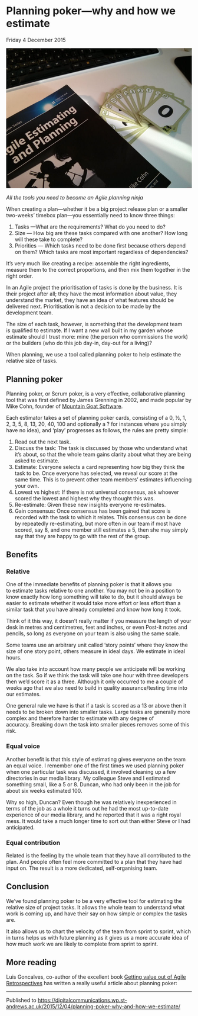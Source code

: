 # Planning poker—why and how we estimate

Friday 4 December 2015


![Planning poker cards](https://github.com/garethjmsaunders/blog-posts/blob/master/dct-blog/img/2015-12-04-planning-poker.jpg)

_All the tools you need to become an Agile planning ninja_

When creating a plan—whether it be a big project release plan or a smaller two-weeks’ timebox plan—you essentially need to know three things:

1. Tasks —What are the requirements? What do you need to do?
2. Size — How big are these tasks compared with one another? How long will these take to complete?
3. Priorities — Which tasks need to be done first because others depend on them? Which tasks are most important regardless of dependencies?

It’s very much like creating a recipe: assemble the right ingredients, measure them to the correct proportions, and then mix them together in the right order.

In an Agile project the prioritisation of tasks is done by the business. It is their project after all; they have the most information about value, they understand the market, they have an idea of what features should be delivered next. Prioritisation is not a decision to be made by the development team.

The size of each task, however, is something that the development team is qualified to estimate. If I want a new wall built in my garden whose estimate should I trust more: mine (the person who commissions the work) or the builders (who do this job day-in, day-out for a living)?

When planning, we use a tool called planning poker to help estimate the relative size of tasks.

## Planning poker

Planning poker, or Scrum poker, is a very effective, collaborative planning tool that was first defined by James Grenning in 2002, and made popular by Mike Cohn, founder of [Mountain Goat Software](http://www.mountaingoatsoftware.com/company/about-mike-cohn).

Each estimator takes a set of planning poker cards, consisting of a 0, ½, 1, 2, 3, 5, 8, 13, 20, 40, 100 and optionally a ? for instances where you simply have no idea), and ‘play’ progresses as follows, the rules are pretty simple:

1. Read out the next task.
2. Discuss the task: The task is discussed by those who understand what it’s about, so that the whole team gains clarity about what they are being asked to estimate.
3. Estimate: Everyone selects a card representing how big they think the task to be. Once everyone has selected, we reveal our score at the same time. This is to prevent other team members’ estimates influencing your own.
4. Lowest vs highest: If there is not universal consensus, ask whoever scored the lowest and highest why they thought this was.
5. Re-estimate: Given these new insights everyone re-estimates.
6. Gain consensus: Once consensus has been gained that score is recorded with the task to which it relates. This consensus can be done by repeatedly re-estimating, but more often in our team if most have scored, say 8, and one member still estimates a 5, then she may simply say that they are happy to go with the rest of the group.

## Benefits

### Relative

One of the immediate benefits of planning poker is that it allows you to estimate tasks relative to one another. You may not be in a position to know exactly how long something will take to do, but it should always be easier to estimate whether it would take more effort or less effort than a similar task that you have already completed and know how long it took.

Think of it this way, it doesn’t really matter if you measure the length of your desk in metres and centimetres, feet and inches, or even Post-it notes and pencils, so long as everyone on your team is also using the same scale.

Some teams use an arbitrary unit called ‘story points’ where they know the size of one story point, others measure in ideal days. We estimate in ideal hours.

We also take into account how many people we anticipate will be working on the task. So if we think the task will take one hour with three developers then we’d score it as a three. Although it only occurred to me a couple of weeks ago that we also need to build in quality assurance/testing time into our estimates.

One general rule we have is that if a task is scored as a 13 or above then it needs to be broken down into smaller tasks. Large tasks are generally more complex and therefore harder to estimate with any degree of accuracy. Breaking down the task into smaller pieces removes some of this risk.

### Equal voice

Another benefit is that this style of estimating gives everyone on the team an equal voice. I remember one of the first times we used planning poker when one particular task was discussed, it involved cleaning up a few directories in our media library. My colleague Steve and I estimated something small, like a 5 or 8. Duncan, who had only been in the job for about six weeks estimated 100.

Why so high, Duncan? Even though he was relatively inexperienced in terms of the job as a whole it turns out he had the most up-to-date experience of our media library, and he reported that it was a right royal mess. It would take a much longer time to sort out than either Steve or I had anticipated.

### Equal contribution

Related is the feeling by the whole team that they have all contributed to the plan. And people often feel more committed to a plan that they have had input on. The result is a more dedicated, self-organising team.

## Conclusion

We’ve found planning poker to be a very effective tool for estimating the relative size of project tasks. It allows the whole team to understand what work is coming up, and have their say on how simple or complex the tasks are.

It also allows us to chart the velocity of the team from sprint to sprint, which in turns helps us with future planning as it gives us a more accurate idea of how much work we are likely to complete from sprint to sprint.

## More reading

Luis Goncalves, co-author of the excellent book [Getting value out of Agile Retrospectives](http://luis-goncalves.com/books/) has written a really useful article about planning poker:

---

Published to https://digitalcommunications.wp.st-andrews.ac.uk/2015/12/04/planning-poker-why-and-how-we-estimate/
